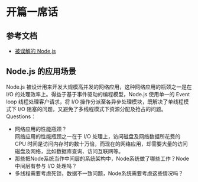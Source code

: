 # 开篇一席话

## 参考文档
- [被误解的 Node.js](https://www.ibm.com/developerworks/cn/web/1201_wangqf_nodejs/)

## Node.js 的应用场景
Node.js 被设计用来开发大规模高并发的网络应用，这种网络应用的瓶颈之一是在 I/O 的处理效率上。得益于基于事件驱动的编程模型，Node.js 使用单一的 Event loop 线程处理客户请求，将 I/O 操作分派至各异步处理模块，既解决了单线程模式下 I/O 阻塞的问题，又避免了多线程模式下资源分配及抢占的问题。  
Questions：
- 网络应用的性能瓶颈？  
网络应用的性能瓶颈之一在于 I/O 处理上，访问磁盘及网络数据所花费的 CPU 时间是访问内存时的数十万倍，而现在的网络应用，却需要大量的访问磁盘及网络，比如数据库查询、访问互联网等。  
- 那些把Node系统当作中间层的系统架构中，Node系统做了哪些工作？Node中间层有参与 I/O 处理吗？
- 多线程需要考虑死锁，数据不一致问题，Node系统需要考虑这些情况吗？

